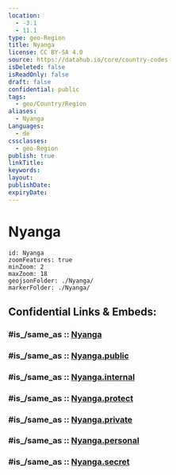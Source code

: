 ```yaml
---
location:
  - -3.1
  - 11.1
type: geo-Region
title: Nyanga
license: CC BY-SA 4.0
source: https://datahub.io/core/country-codes
isDeleted: false
isReadOnly: false
draft: false
confidential: public
tags:
  - geo/Country/Region
aliases:
  - Nyanga
Languages:
  - de
cssclasses:
  - geo-Region
publish: true
linkTitle:
keywords:
layout:
publishDate:
expiryDate:
---
```


# Nyanga

```leaflet
id: Nyanga
zoomFeatures: true 
minZoom: 2 
maxZoom: 18
geojsonFolder: ./Nyanga/
markerFolder: ./Nyanga/
```


## Confidential Links & Embeds: 

### #is_/same_as :: [Nyanga](/_Standards/Earth/Continent/Africa/Africa~Central/Gabon/Provinces~Gabon/Nyanga.md) 

### #is_/same_as :: [Nyanga.public](/_public/Earth/Continent/Africa/Africa~Central/Gabon/Provinces~Gabon/Nyanga.public.md) 

### #is_/same_as :: [Nyanga.internal](/_internal/Earth/Continent/Africa/Africa~Central/Gabon/Provinces~Gabon/Nyanga.internal.md) 

### #is_/same_as :: [Nyanga.protect](/_protect/Earth/Continent/Africa/Africa~Central/Gabon/Provinces~Gabon/Nyanga.protect.md) 

### #is_/same_as :: [Nyanga.private](/_private/Earth/Continent/Africa/Africa~Central/Gabon/Provinces~Gabon/Nyanga.private.md) 

### #is_/same_as :: [Nyanga.personal](/_personal/Earth/Continent/Africa/Africa~Central/Gabon/Provinces~Gabon/Nyanga.personal.md) 

### #is_/same_as :: [Nyanga.secret](/_secret/Earth/Continent/Africa/Africa~Central/Gabon/Provinces~Gabon/Nyanga.secret.md)

